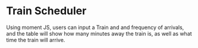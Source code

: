 # Train Scheduler

Using moment JS, users can input a Train and and frequency of arrivals, and the table will show how many minutes away the train is, as well as what time the train will arrive. 
